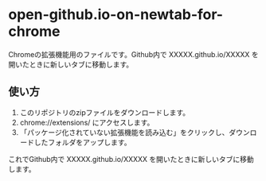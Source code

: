 # open-github.io-on-newtab-for-chrome
Chromeの拡張機能用のファイルです。Github内で XXXXX.github.io/XXXXX を開いたときに新しいタブに移動します。
<h2>使い方</h2>
<ol>
  <li>このリポジトリのzipファイルをダウンロードします。</li>
  <li>chrome://extensions/ にアクセスします。</li>
  <li>「パッケージ化されていない拡張機能を読み込む」をクリックし、ダウンロードしたフォルダをアップします。</li>
</ol>
これでGithub内で XXXXX.github.io/XXXXX を開いたときに新しいタブに移動します。
